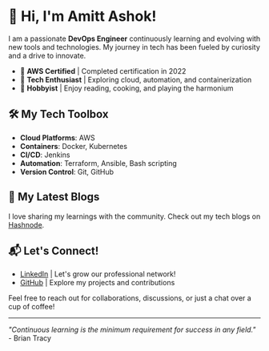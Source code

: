 # 👋 Hi, I'm Amitt Ashok!

I am a passionate **DevOps Engineer** continuously learning and evolving with new tools and technologies. My journey in tech has been fueled by curiosity and a drive to innovate.

- 🌟 **AWS Certified** | Completed certification in 2022
- 🎯 **Tech Enthusiast** | Exploring cloud, automation, and containerization
- 🎵 **Hobbyist** | Enjoy reading, cooking, and playing the harmonium

## 🛠️ My Tech Toolbox

- **Cloud Platforms**: AWS
- **Containers**: Docker, Kubernetes
- **CI/CD**: Jenkins
- **Automation**: Terraform, Ansible, Bash scripting
- **Version Control**: Git, GitHub

## 📖 My Latest Blogs
I love sharing my learnings with the community. Check out my tech blogs on [Hashnode](https://amittashok.hashnode.dev/).

## 📬 Let's Connect!

- [LinkedIn](https://www.linkedin.com/in/amitt-ashok-505493240) | Let's grow our professional network!
- [GitHub](https://github.com/amittashok) | Explore my projects and contributions

Feel free to reach out for collaborations, discussions, or just a chat over a cup of coffee!

---

*"Continuous learning is the minimum requirement for success in any field."* - Brian Tracy

     
